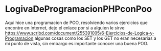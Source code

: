 # LogivaDeProgramacionPHPconPoo
Aqui hice una programacion de POO, resolviendo varios ejercicios que encontre en Internet, dejo el enlace por si a alguien le sirve https://www.scribd.com/document/255391005/6-Ejercicios-de-Logica-y-Programacion
algunas cosas como los SET y los GET no eran necesarias a mi punto de vista, sin embargo es importante conocer una buena POO.
